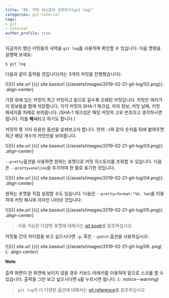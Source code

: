 ```yaml
---
title: "05: 커밋 히스토리 조회하기(git log)"
categories: git-tutorial
tags:
- git
- tutorial
author_profile: true
---
```


지금까지 했던 커밋들의 내역을 `git log`를 사용하여 확인할 수 있습니다. 다음 명령을 실행해 보세요:

```shell
$ git log
```

다음과 같이 출력될 것입니다(저는 3개의 커밋을 진행했습니다):

![]({{ site.url }}{{ site.baseurl }}/assets/images/2019-02-21-git-log/02.png){: .align-center}

가장 위에 있는 커밋이 최근 커밋이고 밑으로 갈수록 오래된 커밋입니다. 커밋은 여러가지 정보들을 함께 저장합니다. 각각 커밋의 SHA-1 체크섬, 저자 정보, 커밋 날짜, 커밋 메세지를 차례로 보여줍니다. (SHA-1 체크섬은 해당 커밋의 고유 번호라고 생각하시면 됩니다. 이를 **해시**라고 하기도 합니다.)

커밋의 몇 가지 유용한 옵션을 살펴보고자 합니다. 먼저 `-2`와 같이 숫자를 뒤에 붙여주면 최근 해당 개수의 커밋만을 보여줍니다.

![]({{ site.url }}{{ site.baseurl }}/assets/images/2019-02-21-git-log/03.png){: .align-center}

`--pretty`옵션을 사용하면 원하는 포멧으로 커밋 히스토리를 조회할 수 있습니다. 다음은 `--pretty=oneline`을 추가하여 한 줄로 표기한 것입니다.

![]({{ site.url }}{{ site.baseurl }}/assets/images/2019-02-21-git-log/04.png){: .align-center}

원하는 포멧을 직접 설정할 수도 있습니다. 다음은 `--pretty=format:"%H, %an`를 이용하여 커밋 해시와 저자만 나타낸 것입니다:

![]({{ site.url }}{{ site.baseurl }}/assets/images/2019-02-21-git-log/05.png){: .align-center}

>사용 가능한 다양한 포멧에 대해서는 [git book](https://git-scm.com/book/ko/v2/Git%EC%9D%98-%EA%B8%B0%EC%B4%88-%EC%BB%A4%EB%B0%8B-%ED%9E%88%EC%8A%A4%ED%86%A0%EB%A6%AC-%EC%A1%B0%ED%9A%8C%ED%95%98%EA%B8%B0#pretty_format)을 참조하십시오.

커밋들 간의 차이점을 보고 싶으시다면 `-p`, 혹은 `--patch` 옵션을 사용하십시오:

![]({{ site.url }}{{ site.baseurl }}/assets/images/2019-02-21-git-log/06
.png){: .align-center}

**Note**<br><br>출력 화면이 한 화면에 보이지 않을 경우 키보드 아래키를 이용하여 밑으로 스크롤 할 수 있습니다. 출력을 그만 보고 싶으시다면 `q`를 누르시면 됩니다.
{: .notice--warning}

>`git log`의 더 다양한 옵션에 대해서는 [git reference](https://git-scm.com/docs/git-log)를 참조하십시오.



